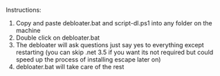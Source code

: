 Instructions:

1. Copy and paste debloater.bat and script-dl.ps1 into any folder on the machine
2. Double click on debloater.bat
3. The debloater will ask questions just say yes to everything except restarting (you can skip .net 3.5 if you want its not required but could speed up the process of installing escape later on)
4. debloater.bat will take care of the rest